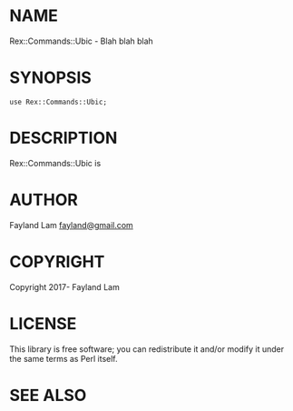 # NAME

Rex::Commands::Ubic - Blah blah blah

# SYNOPSIS

    use Rex::Commands::Ubic;

# DESCRIPTION

Rex::Commands::Ubic is

# AUTHOR

Fayland Lam <fayland@gmail.com>

# COPYRIGHT

Copyright 2017- Fayland Lam

# LICENSE

This library is free software; you can redistribute it and/or modify
it under the same terms as Perl itself.

# SEE ALSO
